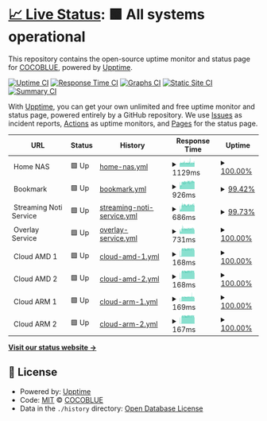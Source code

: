 # [📈 Live Status](https://shin6949.github.io/uptime): <!--live status--> **🟩 All systems operational**

This repository contains the open-source uptime monitor and status page for [COCOBLUE](velog.io/shin6949), powered by [Upptime](https://github.com/upptime/upptime).

[![Uptime CI](https://github.com/shin6949/uptime/workflows/Uptime%20CI/badge.svg)](https://github.com/shin6949/uptime/actions?query=workflow%3A%22Uptime+CI%22)
[![Response Time CI](https://github.com/shin6949/uptime/workflows/Response%20Time%20CI/badge.svg)](https://github.com/shin6949/uptime/actions?query=workflow%3A%22Response+Time+CI%22)
[![Graphs CI](https://github.com/shin6949/uptime/workflows/Graphs%20CI/badge.svg)](https://github.com/shin6949/uptime/actions?query=workflow%3A%22Graphs+CI%22)
[![Static Site CI](https://github.com/shin6949/uptime/workflows/Static%20Site%20CI/badge.svg)](https://github.com/shin6949/uptime/actions?query=workflow%3A%22Static+Site+CI%22)
[![Summary CI](https://github.com/shin6949/uptime/workflows/Summary%20CI/badge.svg)](https://github.com/shin6949/uptime/actions?query=workflow%3A%22Summary+CI%22)

With [Upptime](https://upptime.js.org), you can get your own unlimited and free uptime monitor and status page, powered entirely by a GitHub repository. We use [Issues](https://github.com/shin6949/uptime/issues) as incident reports, [Actions](https://github.com/shin6949/uptime/actions) as uptime monitors, and [Pages](https://shin6949.github.io/uptime) for the status page.

<!--start: status pages-->
<!-- This summary is generated by Upptime (https://github.com/upptime/upptime) -->
<!-- Do not edit this manually, your changes will be overwritten -->
<!-- prettier-ignore -->
| URL | Status | History | Response Time | Uptime |
| --- | ------ | ------- | ------------- | ------ |
| <img alt="" src="https://icons.duckduckgo.com/ip3/null.ico" height="13"> Home NAS | 🟩 Up | [home-nas.yml](https://github.com/shin6949/uptime/commits/HEAD/history/home-nas.yml) | <details><summary><img alt="Response time graph" src="./graphs/home-nas/response-time-week.png" height="20"> 1129ms</summary><br><a href="https://shin6949.github.io/uptime/history/home-nas"><img alt="Response time 1025" src="https://img.shields.io/endpoint?url=https%3A%2F%2Fraw.githubusercontent.com%2Fshin6949%2Fuptime%2FHEAD%2Fapi%2Fhome-nas%2Fresponse-time.json"></a><br><a href="https://shin6949.github.io/uptime/history/home-nas"><img alt="24-hour response time 1142" src="https://img.shields.io/endpoint?url=https%3A%2F%2Fraw.githubusercontent.com%2Fshin6949%2Fuptime%2FHEAD%2Fapi%2Fhome-nas%2Fresponse-time-day.json"></a><br><a href="https://shin6949.github.io/uptime/history/home-nas"><img alt="7-day response time 1129" src="https://img.shields.io/endpoint?url=https%3A%2F%2Fraw.githubusercontent.com%2Fshin6949%2Fuptime%2FHEAD%2Fapi%2Fhome-nas%2Fresponse-time-week.json"></a><br><a href="https://shin6949.github.io/uptime/history/home-nas"><img alt="30-day response time 1066" src="https://img.shields.io/endpoint?url=https%3A%2F%2Fraw.githubusercontent.com%2Fshin6949%2Fuptime%2FHEAD%2Fapi%2Fhome-nas%2Fresponse-time-month.json"></a><br><a href="https://shin6949.github.io/uptime/history/home-nas"><img alt="1-year response time 1029" src="https://img.shields.io/endpoint?url=https%3A%2F%2Fraw.githubusercontent.com%2Fshin6949%2Fuptime%2FHEAD%2Fapi%2Fhome-nas%2Fresponse-time-year.json"></a></details> | <details><summary><a href="https://shin6949.github.io/uptime/history/home-nas">100.00%</a></summary><a href="https://shin6949.github.io/uptime/history/home-nas"><img alt="All-time uptime 99.62%" src="https://img.shields.io/endpoint?url=https%3A%2F%2Fraw.githubusercontent.com%2Fshin6949%2Fuptime%2FHEAD%2Fapi%2Fhome-nas%2Fuptime.json"></a><br><a href="https://shin6949.github.io/uptime/history/home-nas"><img alt="24-hour uptime 100.00%" src="https://img.shields.io/endpoint?url=https%3A%2F%2Fraw.githubusercontent.com%2Fshin6949%2Fuptime%2FHEAD%2Fapi%2Fhome-nas%2Fuptime-day.json"></a><br><a href="https://shin6949.github.io/uptime/history/home-nas"><img alt="7-day uptime 100.00%" src="https://img.shields.io/endpoint?url=https%3A%2F%2Fraw.githubusercontent.com%2Fshin6949%2Fuptime%2FHEAD%2Fapi%2Fhome-nas%2Fuptime-week.json"></a><br><a href="https://shin6949.github.io/uptime/history/home-nas"><img alt="30-day uptime 100.00%" src="https://img.shields.io/endpoint?url=https%3A%2F%2Fraw.githubusercontent.com%2Fshin6949%2Fuptime%2FHEAD%2Fapi%2Fhome-nas%2Fuptime-month.json"></a><br><a href="https://shin6949.github.io/uptime/history/home-nas"><img alt="1-year uptime 99.41%" src="https://img.shields.io/endpoint?url=https%3A%2F%2Fraw.githubusercontent.com%2Fshin6949%2Fuptime%2FHEAD%2Fapi%2Fhome-nas%2Fuptime-year.json"></a></details>
| <img alt="" src="https://icons.duckduckgo.com/ip3/null.ico" height="13"> Bookmark | 🟩 Up | [bookmark.yml](https://github.com/shin6949/uptime/commits/HEAD/history/bookmark.yml) | <details><summary><img alt="Response time graph" src="./graphs/bookmark/response-time-week.png" height="20"> 926ms</summary><br><a href="https://shin6949.github.io/uptime/history/bookmark"><img alt="Response time 926" src="https://img.shields.io/endpoint?url=https%3A%2F%2Fraw.githubusercontent.com%2Fshin6949%2Fuptime%2FHEAD%2Fapi%2Fbookmark%2Fresponse-time.json"></a><br><a href="https://shin6949.github.io/uptime/history/bookmark"><img alt="24-hour response time 1049" src="https://img.shields.io/endpoint?url=https%3A%2F%2Fraw.githubusercontent.com%2Fshin6949%2Fuptime%2FHEAD%2Fapi%2Fbookmark%2Fresponse-time-day.json"></a><br><a href="https://shin6949.github.io/uptime/history/bookmark"><img alt="7-day response time 926" src="https://img.shields.io/endpoint?url=https%3A%2F%2Fraw.githubusercontent.com%2Fshin6949%2Fuptime%2FHEAD%2Fapi%2Fbookmark%2Fresponse-time-week.json"></a><br><a href="https://shin6949.github.io/uptime/history/bookmark"><img alt="30-day response time 926" src="https://img.shields.io/endpoint?url=https%3A%2F%2Fraw.githubusercontent.com%2Fshin6949%2Fuptime%2FHEAD%2Fapi%2Fbookmark%2Fresponse-time-month.json"></a><br><a href="https://shin6949.github.io/uptime/history/bookmark"><img alt="1-year response time 926" src="https://img.shields.io/endpoint?url=https%3A%2F%2Fraw.githubusercontent.com%2Fshin6949%2Fuptime%2FHEAD%2Fapi%2Fbookmark%2Fresponse-time-year.json"></a></details> | <details><summary><a href="https://shin6949.github.io/uptime/history/bookmark">99.42%</a></summary><a href="https://shin6949.github.io/uptime/history/bookmark"><img alt="All-time uptime 99.42%" src="https://img.shields.io/endpoint?url=https%3A%2F%2Fraw.githubusercontent.com%2Fshin6949%2Fuptime%2FHEAD%2Fapi%2Fbookmark%2Fuptime.json"></a><br><a href="https://shin6949.github.io/uptime/history/bookmark"><img alt="24-hour uptime 100.00%" src="https://img.shields.io/endpoint?url=https%3A%2F%2Fraw.githubusercontent.com%2Fshin6949%2Fuptime%2FHEAD%2Fapi%2Fbookmark%2Fuptime-day.json"></a><br><a href="https://shin6949.github.io/uptime/history/bookmark"><img alt="7-day uptime 99.42%" src="https://img.shields.io/endpoint?url=https%3A%2F%2Fraw.githubusercontent.com%2Fshin6949%2Fuptime%2FHEAD%2Fapi%2Fbookmark%2Fuptime-week.json"></a><br><a href="https://shin6949.github.io/uptime/history/bookmark"><img alt="30-day uptime 99.42%" src="https://img.shields.io/endpoint?url=https%3A%2F%2Fraw.githubusercontent.com%2Fshin6949%2Fuptime%2FHEAD%2Fapi%2Fbookmark%2Fuptime-month.json"></a><br><a href="https://shin6949.github.io/uptime/history/bookmark"><img alt="1-year uptime 99.42%" src="https://img.shields.io/endpoint?url=https%3A%2F%2Fraw.githubusercontent.com%2Fshin6949%2Fuptime%2FHEAD%2Fapi%2Fbookmark%2Fuptime-year.json"></a></details>
| <img alt="" src="https://icons.duckduckgo.com/ip3/null.ico" height="13"> Streaming Noti Service | 🟩 Up | [streaming-noti-service.yml](https://github.com/shin6949/uptime/commits/HEAD/history/streaming-noti-service.yml) | <details><summary><img alt="Response time graph" src="./graphs/streaming-noti-service/response-time-week.png" height="20"> 686ms</summary><br><a href="https://shin6949.github.io/uptime/history/streaming-noti-service"><img alt="Response time 686" src="https://img.shields.io/endpoint?url=https%3A%2F%2Fraw.githubusercontent.com%2Fshin6949%2Fuptime%2FHEAD%2Fapi%2Fstreaming-noti-service%2Fresponse-time.json"></a><br><a href="https://shin6949.github.io/uptime/history/streaming-noti-service"><img alt="24-hour response time 785" src="https://img.shields.io/endpoint?url=https%3A%2F%2Fraw.githubusercontent.com%2Fshin6949%2Fuptime%2FHEAD%2Fapi%2Fstreaming-noti-service%2Fresponse-time-day.json"></a><br><a href="https://shin6949.github.io/uptime/history/streaming-noti-service"><img alt="7-day response time 686" src="https://img.shields.io/endpoint?url=https%3A%2F%2Fraw.githubusercontent.com%2Fshin6949%2Fuptime%2FHEAD%2Fapi%2Fstreaming-noti-service%2Fresponse-time-week.json"></a><br><a href="https://shin6949.github.io/uptime/history/streaming-noti-service"><img alt="30-day response time 686" src="https://img.shields.io/endpoint?url=https%3A%2F%2Fraw.githubusercontent.com%2Fshin6949%2Fuptime%2FHEAD%2Fapi%2Fstreaming-noti-service%2Fresponse-time-month.json"></a><br><a href="https://shin6949.github.io/uptime/history/streaming-noti-service"><img alt="1-year response time 686" src="https://img.shields.io/endpoint?url=https%3A%2F%2Fraw.githubusercontent.com%2Fshin6949%2Fuptime%2FHEAD%2Fapi%2Fstreaming-noti-service%2Fresponse-time-year.json"></a></details> | <details><summary><a href="https://shin6949.github.io/uptime/history/streaming-noti-service">99.73%</a></summary><a href="https://shin6949.github.io/uptime/history/streaming-noti-service"><img alt="All-time uptime 99.73%" src="https://img.shields.io/endpoint?url=https%3A%2F%2Fraw.githubusercontent.com%2Fshin6949%2Fuptime%2FHEAD%2Fapi%2Fstreaming-noti-service%2Fuptime.json"></a><br><a href="https://shin6949.github.io/uptime/history/streaming-noti-service"><img alt="24-hour uptime 100.00%" src="https://img.shields.io/endpoint?url=https%3A%2F%2Fraw.githubusercontent.com%2Fshin6949%2Fuptime%2FHEAD%2Fapi%2Fstreaming-noti-service%2Fuptime-day.json"></a><br><a href="https://shin6949.github.io/uptime/history/streaming-noti-service"><img alt="7-day uptime 99.73%" src="https://img.shields.io/endpoint?url=https%3A%2F%2Fraw.githubusercontent.com%2Fshin6949%2Fuptime%2FHEAD%2Fapi%2Fstreaming-noti-service%2Fuptime-week.json"></a><br><a href="https://shin6949.github.io/uptime/history/streaming-noti-service"><img alt="30-day uptime 99.73%" src="https://img.shields.io/endpoint?url=https%3A%2F%2Fraw.githubusercontent.com%2Fshin6949%2Fuptime%2FHEAD%2Fapi%2Fstreaming-noti-service%2Fuptime-month.json"></a><br><a href="https://shin6949.github.io/uptime/history/streaming-noti-service"><img alt="1-year uptime 99.73%" src="https://img.shields.io/endpoint?url=https%3A%2F%2Fraw.githubusercontent.com%2Fshin6949%2Fuptime%2FHEAD%2Fapi%2Fstreaming-noti-service%2Fuptime-year.json"></a></details>
| <img alt="" src="https://icons.duckduckgo.com/ip3/null.ico" height="13"> Overlay Service | 🟩 Up | [overlay-service.yml](https://github.com/shin6949/uptime/commits/HEAD/history/overlay-service.yml) | <details><summary><img alt="Response time graph" src="./graphs/overlay-service/response-time-week.png" height="20"> 731ms</summary><br><a href="https://shin6949.github.io/uptime/history/overlay-service"><img alt="Response time 731" src="https://img.shields.io/endpoint?url=https%3A%2F%2Fraw.githubusercontent.com%2Fshin6949%2Fuptime%2FHEAD%2Fapi%2Foverlay-service%2Fresponse-time.json"></a><br><a href="https://shin6949.github.io/uptime/history/overlay-service"><img alt="24-hour response time 787" src="https://img.shields.io/endpoint?url=https%3A%2F%2Fraw.githubusercontent.com%2Fshin6949%2Fuptime%2FHEAD%2Fapi%2Foverlay-service%2Fresponse-time-day.json"></a><br><a href="https://shin6949.github.io/uptime/history/overlay-service"><img alt="7-day response time 731" src="https://img.shields.io/endpoint?url=https%3A%2F%2Fraw.githubusercontent.com%2Fshin6949%2Fuptime%2FHEAD%2Fapi%2Foverlay-service%2Fresponse-time-week.json"></a><br><a href="https://shin6949.github.io/uptime/history/overlay-service"><img alt="30-day response time 731" src="https://img.shields.io/endpoint?url=https%3A%2F%2Fraw.githubusercontent.com%2Fshin6949%2Fuptime%2FHEAD%2Fapi%2Foverlay-service%2Fresponse-time-month.json"></a><br><a href="https://shin6949.github.io/uptime/history/overlay-service"><img alt="1-year response time 731" src="https://img.shields.io/endpoint?url=https%3A%2F%2Fraw.githubusercontent.com%2Fshin6949%2Fuptime%2FHEAD%2Fapi%2Foverlay-service%2Fresponse-time-year.json"></a></details> | <details><summary><a href="https://shin6949.github.io/uptime/history/overlay-service">100.00%</a></summary><a href="https://shin6949.github.io/uptime/history/overlay-service"><img alt="All-time uptime 100.00%" src="https://img.shields.io/endpoint?url=https%3A%2F%2Fraw.githubusercontent.com%2Fshin6949%2Fuptime%2FHEAD%2Fapi%2Foverlay-service%2Fuptime.json"></a><br><a href="https://shin6949.github.io/uptime/history/overlay-service"><img alt="24-hour uptime 100.00%" src="https://img.shields.io/endpoint?url=https%3A%2F%2Fraw.githubusercontent.com%2Fshin6949%2Fuptime%2FHEAD%2Fapi%2Foverlay-service%2Fuptime-day.json"></a><br><a href="https://shin6949.github.io/uptime/history/overlay-service"><img alt="7-day uptime 100.00%" src="https://img.shields.io/endpoint?url=https%3A%2F%2Fraw.githubusercontent.com%2Fshin6949%2Fuptime%2FHEAD%2Fapi%2Foverlay-service%2Fuptime-week.json"></a><br><a href="https://shin6949.github.io/uptime/history/overlay-service"><img alt="30-day uptime 100.00%" src="https://img.shields.io/endpoint?url=https%3A%2F%2Fraw.githubusercontent.com%2Fshin6949%2Fuptime%2FHEAD%2Fapi%2Foverlay-service%2Fuptime-month.json"></a><br><a href="https://shin6949.github.io/uptime/history/overlay-service"><img alt="1-year uptime 100.00%" src="https://img.shields.io/endpoint?url=https%3A%2F%2Fraw.githubusercontent.com%2Fshin6949%2Fuptime%2FHEAD%2Fapi%2Foverlay-service%2Fuptime-year.json"></a></details>
| <img alt="" src="https://icons.duckduckgo.com/ip3/null.ico" height="13"> Cloud AMD 1 | 🟩 Up | [cloud-amd-1.yml](https://github.com/shin6949/uptime/commits/HEAD/history/cloud-amd-1.yml) | <details><summary><img alt="Response time graph" src="./graphs/cloud-amd-1/response-time-week.png" height="20"> 168ms</summary><br><a href="https://shin6949.github.io/uptime/history/cloud-amd-1"><img alt="Response time 168" src="https://img.shields.io/endpoint?url=https%3A%2F%2Fraw.githubusercontent.com%2Fshin6949%2Fuptime%2FHEAD%2Fapi%2Fcloud-amd-1%2Fresponse-time.json"></a><br><a href="https://shin6949.github.io/uptime/history/cloud-amd-1"><img alt="24-hour response time 193" src="https://img.shields.io/endpoint?url=https%3A%2F%2Fraw.githubusercontent.com%2Fshin6949%2Fuptime%2FHEAD%2Fapi%2Fcloud-amd-1%2Fresponse-time-day.json"></a><br><a href="https://shin6949.github.io/uptime/history/cloud-amd-1"><img alt="7-day response time 168" src="https://img.shields.io/endpoint?url=https%3A%2F%2Fraw.githubusercontent.com%2Fshin6949%2Fuptime%2FHEAD%2Fapi%2Fcloud-amd-1%2Fresponse-time-week.json"></a><br><a href="https://shin6949.github.io/uptime/history/cloud-amd-1"><img alt="30-day response time 168" src="https://img.shields.io/endpoint?url=https%3A%2F%2Fraw.githubusercontent.com%2Fshin6949%2Fuptime%2FHEAD%2Fapi%2Fcloud-amd-1%2Fresponse-time-month.json"></a><br><a href="https://shin6949.github.io/uptime/history/cloud-amd-1"><img alt="1-year response time 168" src="https://img.shields.io/endpoint?url=https%3A%2F%2Fraw.githubusercontent.com%2Fshin6949%2Fuptime%2FHEAD%2Fapi%2Fcloud-amd-1%2Fresponse-time-year.json"></a></details> | <details><summary><a href="https://shin6949.github.io/uptime/history/cloud-amd-1">100.00%</a></summary><a href="https://shin6949.github.io/uptime/history/cloud-amd-1"><img alt="All-time uptime 100.00%" src="https://img.shields.io/endpoint?url=https%3A%2F%2Fraw.githubusercontent.com%2Fshin6949%2Fuptime%2FHEAD%2Fapi%2Fcloud-amd-1%2Fuptime.json"></a><br><a href="https://shin6949.github.io/uptime/history/cloud-amd-1"><img alt="24-hour uptime 100.00%" src="https://img.shields.io/endpoint?url=https%3A%2F%2Fraw.githubusercontent.com%2Fshin6949%2Fuptime%2FHEAD%2Fapi%2Fcloud-amd-1%2Fuptime-day.json"></a><br><a href="https://shin6949.github.io/uptime/history/cloud-amd-1"><img alt="7-day uptime 100.00%" src="https://img.shields.io/endpoint?url=https%3A%2F%2Fraw.githubusercontent.com%2Fshin6949%2Fuptime%2FHEAD%2Fapi%2Fcloud-amd-1%2Fuptime-week.json"></a><br><a href="https://shin6949.github.io/uptime/history/cloud-amd-1"><img alt="30-day uptime 100.00%" src="https://img.shields.io/endpoint?url=https%3A%2F%2Fraw.githubusercontent.com%2Fshin6949%2Fuptime%2FHEAD%2Fapi%2Fcloud-amd-1%2Fuptime-month.json"></a><br><a href="https://shin6949.github.io/uptime/history/cloud-amd-1"><img alt="1-year uptime 100.00%" src="https://img.shields.io/endpoint?url=https%3A%2F%2Fraw.githubusercontent.com%2Fshin6949%2Fuptime%2FHEAD%2Fapi%2Fcloud-amd-1%2Fuptime-year.json"></a></details>
| <img alt="" src="https://icons.duckduckgo.com/ip3/null.ico" height="13"> Cloud AMD 2 | 🟩 Up | [cloud-amd-2.yml](https://github.com/shin6949/uptime/commits/HEAD/history/cloud-amd-2.yml) | <details><summary><img alt="Response time graph" src="./graphs/cloud-amd-2/response-time-week.png" height="20"> 168ms</summary><br><a href="https://shin6949.github.io/uptime/history/cloud-amd-2"><img alt="Response time 168" src="https://img.shields.io/endpoint?url=https%3A%2F%2Fraw.githubusercontent.com%2Fshin6949%2Fuptime%2FHEAD%2Fapi%2Fcloud-amd-2%2Fresponse-time.json"></a><br><a href="https://shin6949.github.io/uptime/history/cloud-amd-2"><img alt="24-hour response time 192" src="https://img.shields.io/endpoint?url=https%3A%2F%2Fraw.githubusercontent.com%2Fshin6949%2Fuptime%2FHEAD%2Fapi%2Fcloud-amd-2%2Fresponse-time-day.json"></a><br><a href="https://shin6949.github.io/uptime/history/cloud-amd-2"><img alt="7-day response time 168" src="https://img.shields.io/endpoint?url=https%3A%2F%2Fraw.githubusercontent.com%2Fshin6949%2Fuptime%2FHEAD%2Fapi%2Fcloud-amd-2%2Fresponse-time-week.json"></a><br><a href="https://shin6949.github.io/uptime/history/cloud-amd-2"><img alt="30-day response time 168" src="https://img.shields.io/endpoint?url=https%3A%2F%2Fraw.githubusercontent.com%2Fshin6949%2Fuptime%2FHEAD%2Fapi%2Fcloud-amd-2%2Fresponse-time-month.json"></a><br><a href="https://shin6949.github.io/uptime/history/cloud-amd-2"><img alt="1-year response time 168" src="https://img.shields.io/endpoint?url=https%3A%2F%2Fraw.githubusercontent.com%2Fshin6949%2Fuptime%2FHEAD%2Fapi%2Fcloud-amd-2%2Fresponse-time-year.json"></a></details> | <details><summary><a href="https://shin6949.github.io/uptime/history/cloud-amd-2">100.00%</a></summary><a href="https://shin6949.github.io/uptime/history/cloud-amd-2"><img alt="All-time uptime 100.00%" src="https://img.shields.io/endpoint?url=https%3A%2F%2Fraw.githubusercontent.com%2Fshin6949%2Fuptime%2FHEAD%2Fapi%2Fcloud-amd-2%2Fuptime.json"></a><br><a href="https://shin6949.github.io/uptime/history/cloud-amd-2"><img alt="24-hour uptime 100.00%" src="https://img.shields.io/endpoint?url=https%3A%2F%2Fraw.githubusercontent.com%2Fshin6949%2Fuptime%2FHEAD%2Fapi%2Fcloud-amd-2%2Fuptime-day.json"></a><br><a href="https://shin6949.github.io/uptime/history/cloud-amd-2"><img alt="7-day uptime 100.00%" src="https://img.shields.io/endpoint?url=https%3A%2F%2Fraw.githubusercontent.com%2Fshin6949%2Fuptime%2FHEAD%2Fapi%2Fcloud-amd-2%2Fuptime-week.json"></a><br><a href="https://shin6949.github.io/uptime/history/cloud-amd-2"><img alt="30-day uptime 100.00%" src="https://img.shields.io/endpoint?url=https%3A%2F%2Fraw.githubusercontent.com%2Fshin6949%2Fuptime%2FHEAD%2Fapi%2Fcloud-amd-2%2Fuptime-month.json"></a><br><a href="https://shin6949.github.io/uptime/history/cloud-amd-2"><img alt="1-year uptime 100.00%" src="https://img.shields.io/endpoint?url=https%3A%2F%2Fraw.githubusercontent.com%2Fshin6949%2Fuptime%2FHEAD%2Fapi%2Fcloud-amd-2%2Fuptime-year.json"></a></details>
| <img alt="" src="https://icons.duckduckgo.com/ip3/null.ico" height="13"> Cloud ARM 1 | 🟩 Up | [cloud-arm-1.yml](https://github.com/shin6949/uptime/commits/HEAD/history/cloud-arm-1.yml) | <details><summary><img alt="Response time graph" src="./graphs/cloud-arm-1/response-time-week.png" height="20"> 169ms</summary><br><a href="https://shin6949.github.io/uptime/history/cloud-arm-1"><img alt="Response time 169" src="https://img.shields.io/endpoint?url=https%3A%2F%2Fraw.githubusercontent.com%2Fshin6949%2Fuptime%2FHEAD%2Fapi%2Fcloud-arm-1%2Fresponse-time.json"></a><br><a href="https://shin6949.github.io/uptime/history/cloud-arm-1"><img alt="24-hour response time 201" src="https://img.shields.io/endpoint?url=https%3A%2F%2Fraw.githubusercontent.com%2Fshin6949%2Fuptime%2FHEAD%2Fapi%2Fcloud-arm-1%2Fresponse-time-day.json"></a><br><a href="https://shin6949.github.io/uptime/history/cloud-arm-1"><img alt="7-day response time 169" src="https://img.shields.io/endpoint?url=https%3A%2F%2Fraw.githubusercontent.com%2Fshin6949%2Fuptime%2FHEAD%2Fapi%2Fcloud-arm-1%2Fresponse-time-week.json"></a><br><a href="https://shin6949.github.io/uptime/history/cloud-arm-1"><img alt="30-day response time 169" src="https://img.shields.io/endpoint?url=https%3A%2F%2Fraw.githubusercontent.com%2Fshin6949%2Fuptime%2FHEAD%2Fapi%2Fcloud-arm-1%2Fresponse-time-month.json"></a><br><a href="https://shin6949.github.io/uptime/history/cloud-arm-1"><img alt="1-year response time 169" src="https://img.shields.io/endpoint?url=https%3A%2F%2Fraw.githubusercontent.com%2Fshin6949%2Fuptime%2FHEAD%2Fapi%2Fcloud-arm-1%2Fresponse-time-year.json"></a></details> | <details><summary><a href="https://shin6949.github.io/uptime/history/cloud-arm-1">100.00%</a></summary><a href="https://shin6949.github.io/uptime/history/cloud-arm-1"><img alt="All-time uptime 100.00%" src="https://img.shields.io/endpoint?url=https%3A%2F%2Fraw.githubusercontent.com%2Fshin6949%2Fuptime%2FHEAD%2Fapi%2Fcloud-arm-1%2Fuptime.json"></a><br><a href="https://shin6949.github.io/uptime/history/cloud-arm-1"><img alt="24-hour uptime 100.00%" src="https://img.shields.io/endpoint?url=https%3A%2F%2Fraw.githubusercontent.com%2Fshin6949%2Fuptime%2FHEAD%2Fapi%2Fcloud-arm-1%2Fuptime-day.json"></a><br><a href="https://shin6949.github.io/uptime/history/cloud-arm-1"><img alt="7-day uptime 100.00%" src="https://img.shields.io/endpoint?url=https%3A%2F%2Fraw.githubusercontent.com%2Fshin6949%2Fuptime%2FHEAD%2Fapi%2Fcloud-arm-1%2Fuptime-week.json"></a><br><a href="https://shin6949.github.io/uptime/history/cloud-arm-1"><img alt="30-day uptime 100.00%" src="https://img.shields.io/endpoint?url=https%3A%2F%2Fraw.githubusercontent.com%2Fshin6949%2Fuptime%2FHEAD%2Fapi%2Fcloud-arm-1%2Fuptime-month.json"></a><br><a href="https://shin6949.github.io/uptime/history/cloud-arm-1"><img alt="1-year uptime 100.00%" src="https://img.shields.io/endpoint?url=https%3A%2F%2Fraw.githubusercontent.com%2Fshin6949%2Fuptime%2FHEAD%2Fapi%2Fcloud-arm-1%2Fuptime-year.json"></a></details>
| <img alt="" src="https://icons.duckduckgo.com/ip3/null.ico" height="13"> Cloud ARM 2 | 🟩 Up | [cloud-arm-2.yml](https://github.com/shin6949/uptime/commits/HEAD/history/cloud-arm-2.yml) | <details><summary><img alt="Response time graph" src="./graphs/cloud-arm-2/response-time-week.png" height="20"> 167ms</summary><br><a href="https://shin6949.github.io/uptime/history/cloud-arm-2"><img alt="Response time 167" src="https://img.shields.io/endpoint?url=https%3A%2F%2Fraw.githubusercontent.com%2Fshin6949%2Fuptime%2FHEAD%2Fapi%2Fcloud-arm-2%2Fresponse-time.json"></a><br><a href="https://shin6949.github.io/uptime/history/cloud-arm-2"><img alt="24-hour response time 192" src="https://img.shields.io/endpoint?url=https%3A%2F%2Fraw.githubusercontent.com%2Fshin6949%2Fuptime%2FHEAD%2Fapi%2Fcloud-arm-2%2Fresponse-time-day.json"></a><br><a href="https://shin6949.github.io/uptime/history/cloud-arm-2"><img alt="7-day response time 167" src="https://img.shields.io/endpoint?url=https%3A%2F%2Fraw.githubusercontent.com%2Fshin6949%2Fuptime%2FHEAD%2Fapi%2Fcloud-arm-2%2Fresponse-time-week.json"></a><br><a href="https://shin6949.github.io/uptime/history/cloud-arm-2"><img alt="30-day response time 167" src="https://img.shields.io/endpoint?url=https%3A%2F%2Fraw.githubusercontent.com%2Fshin6949%2Fuptime%2FHEAD%2Fapi%2Fcloud-arm-2%2Fresponse-time-month.json"></a><br><a href="https://shin6949.github.io/uptime/history/cloud-arm-2"><img alt="1-year response time 167" src="https://img.shields.io/endpoint?url=https%3A%2F%2Fraw.githubusercontent.com%2Fshin6949%2Fuptime%2FHEAD%2Fapi%2Fcloud-arm-2%2Fresponse-time-year.json"></a></details> | <details><summary><a href="https://shin6949.github.io/uptime/history/cloud-arm-2">100.00%</a></summary><a href="https://shin6949.github.io/uptime/history/cloud-arm-2"><img alt="All-time uptime 100.00%" src="https://img.shields.io/endpoint?url=https%3A%2F%2Fraw.githubusercontent.com%2Fshin6949%2Fuptime%2FHEAD%2Fapi%2Fcloud-arm-2%2Fuptime.json"></a><br><a href="https://shin6949.github.io/uptime/history/cloud-arm-2"><img alt="24-hour uptime 100.00%" src="https://img.shields.io/endpoint?url=https%3A%2F%2Fraw.githubusercontent.com%2Fshin6949%2Fuptime%2FHEAD%2Fapi%2Fcloud-arm-2%2Fuptime-day.json"></a><br><a href="https://shin6949.github.io/uptime/history/cloud-arm-2"><img alt="7-day uptime 100.00%" src="https://img.shields.io/endpoint?url=https%3A%2F%2Fraw.githubusercontent.com%2Fshin6949%2Fuptime%2FHEAD%2Fapi%2Fcloud-arm-2%2Fuptime-week.json"></a><br><a href="https://shin6949.github.io/uptime/history/cloud-arm-2"><img alt="30-day uptime 100.00%" src="https://img.shields.io/endpoint?url=https%3A%2F%2Fraw.githubusercontent.com%2Fshin6949%2Fuptime%2FHEAD%2Fapi%2Fcloud-arm-2%2Fuptime-month.json"></a><br><a href="https://shin6949.github.io/uptime/history/cloud-arm-2"><img alt="1-year uptime 100.00%" src="https://img.shields.io/endpoint?url=https%3A%2F%2Fraw.githubusercontent.com%2Fshin6949%2Fuptime%2FHEAD%2Fapi%2Fcloud-arm-2%2Fuptime-year.json"></a></details>

<!--end: status pages-->

[**Visit our status website →**](https://shin6949.github.io/uptime)

## 📄 License

- Powered by: [Upptime](https://github.com/upptime/upptime)
- Code: [MIT](./LICENSE) © [COCOBLUE](velog.io/shin6949)
- Data in the `./history` directory: [Open Database License](https://opendatacommons.org/licenses/odbl/1-0/)
